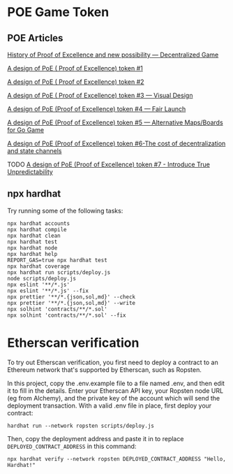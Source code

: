 # POE Game Token


## POE Articles

[History of Proof of Excellence and new possibility — Decentralized Game](https://medium.com/@RagnarDoge/history-of-proof-of-excellence-and-new-possibility-decentralized-game-a7bb75652fc6)

[A design of PoE ( Proof of Excellence) token #1](https://medium.com/@RagnarDoge/a-design-of-poe-proof-of-excellence-token-1-fc18fd3413da)

[A design of PoE ( Proof of Excellence) token #2](https://medium.com/@RagnarDoge/a-design-of-poe-proof-of-excellence-token-2-23959f3a9dcf)

[A design of PoE ( Proof of Excellence) token #3 — Visual Design](https://medium.com/@RagnarDoge/a-design-of-poe-proof-of-excellence-token-3-visual-design-c88fd2b642ce)

[A design of PoE (Proof of Excellence) token #4 — Fair Launch](https://medium.com/@RagnarDoge/a-design-of-poe-proof-of-excellence-token-4-fair-launch-3ded68e0b8c4)

[A design of PoE (Proof of Excellence) token #5 — Alternative Maps/Boards for Go Game](https://medium.com/@RagnarDoge/a-design-of-poe-proof-of-excellence-token-5-alternative-maps-boards-for-go-game-65d591adb546)

[A design of PoE (Proof of Excellence) token #6-The cost of decentralization and state channels](https://medium.com/@RagnarDoge/a-design-of-poe-proof-of-excellence-token-6-the-cost-of-decentralization-and-state-channels-d6aec8e2ad48)

TODO [A design of PoE (Proof of Excellence) token #7 - Introduce True Unpredictability](...)

## npx hardhat

Try running some of the following tasks:

```shell
npx hardhat accounts
npx hardhat compile
npx hardhat clean
npx hardhat test
npx hardhat node
npx hardhat help
REPORT_GAS=true npx hardhat test
npx hardhat coverage
npx hardhat run scripts/deploy.js
node scripts/deploy.js
npx eslint '**/*.js'
npx eslint '**/*.js' --fix
npx prettier '**/*.{json,sol,md}' --check
npx prettier '**/*.{json,sol,md}' --write
npx solhint 'contracts/**/*.sol'
npx solhint 'contracts/**/*.sol' --fix
```

# Etherscan verification

To try out Etherscan verification, you first need to deploy a contract to an Ethereum network that's supported by Etherscan, such as Ropsten.

In this project, copy the .env.example file to a file named .env, and then edit it to fill in the details. Enter your Etherscan API key, your Ropsten node URL (eg from Alchemy), and the private key of the account which will send the deployment transaction. With a valid .env file in place, first deploy your contract:

```shell
hardhat run --network ropsten scripts/deploy.js
```

Then, copy the deployment address and paste it in to replace `DEPLOYED_CONTRACT_ADDRESS` in this command:

```shell
npx hardhat verify --network ropsten DEPLOYED_CONTRACT_ADDRESS "Hello, Hardhat!"
```
